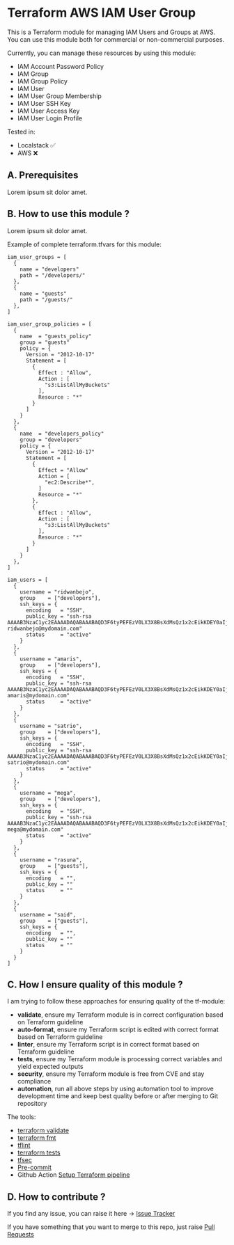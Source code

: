 # Terraform AWS IAM User Group

This is a Terraform module for managing IAM Users and Groups at AWS. You can use this module both for commercial or non-commercial purposes.

Currently, you can manage these resources by using this module:

- IAM Account Password Policy
- IAM Group
- IAM Group Policy
- IAM User
- IAM User Group Membership
- IAM User SSH Key
- IAM User Access Key
- IAM User Login Profile

Tested in:

- Localstack ✅
- AWS ❌

## A. Prerequisites

Lorem ipsum sit dolor amet.

## B. How to use this module ?

Lorem ipsum sit dolor amet.

Example of complete terraform.tfvars for this module:

```
iam_user_groups = [
  {
    name = "developers"
    path = "/developers/"
  },
  {
    name = "guests"
    path = "/guests/"
  },
]

iam_user_group_policies = [
  {
    name  = "guests_policy"
    group = "guests"
    policy = {
      Version = "2012-10-17"
      Statement = [
        {
          Effect : "Allow",
          Action : [
            "s3:ListAllMyBuckets"
          ],
          Resource : "*"
        }
      ]
    }
  },
  {
    name  = "developers_policy"
    group = "developers"
    policy = {
      Version = "2012-10-17"
      Statement = [
        {
          Effect = "Allow"
          Action = [
            "ec2:Describe*",
          ]
          Resource = "*"
        },
        {
          Effect : "Allow",
          Action : [
            "s3:ListAllMyBuckets"
          ],
          Resource : "*"
        }
      ]
    }
  },
]

iam_users = [
  {
    username = "ridwanbejo",
    group    = ["developers"],
    ssh_keys = {
      encoding   = "SSH",
      public_key = "ssh-rsa
AAAAB3NzaC1yc2EAAAADAQABAAABAQD3F6tyPEFEzV0LX3X8BsXdMsQz1x2cEikKDEY0aIj41qgxMCP/iteneqXSIFZBp5vizPvaoIR3Um9xK7PGoW8giupGn+EPuxIA4cDM4vzOqOkiMPhz5XK0whEjkVzTo4+S0puvDZuwIsdiW9mxhJc7tgBNL0cYlWSYVkz4G/fslNfRPW5mYAM49f4fhtxPb5ok4Q2Lg9dPKVHO/Bgeu5woMc7RY0p1ej6D4CKFE6lymSDJpW0YHX/wqE9+cfEauh7xZcG0q9t2ta6F6fmX0agvpFyZo8aFbXeUBr7osSCJNgvavWbM/06niWrOvYX2xwWdhXmXSrbX8ZbabVohBK41
ridwanbejo@mydomain.com"
      status     = "active"
    }
  },
  {
    username = "amaris",
    group    = ["developers"],
    ssh_keys = {
      encoding   = "SSH",
      public_key = "ssh-rsa
AAAAB3NzaC1yc2EAAAADAQABAAABAQD3F6tyPEFEzV0LX3X8BsXdMsQz1x2cEikKDEY0aIj41qgxMCP/iteneqXSIFZBp5vizPvaoIR3Um9xK7PGoW8giupGn+EPuxIA4cDM4vzOqOkiMPhz5XK0whEjkVzTo4+S0puvDZuwIsdiW9mxhJc7tgBNL0cYlWSYVkz4G/fslNfRPW5mYAM49f4fhtxPb5ok4Q2Lg9dPKVHO/Bgeu5woMc7RY0p1ej6D4CKFE6lymSDJpW0YHX/wqE9+cfEauh7xZcG0q9t2ta6F6fmX0agvpFyZo8aFbXeUBr7osSCJNgvavWbM/06niWrOvYX2xwWdhXmXSrbX8ZbabVohBK42
amaris@mydomain.com"
      status     = "active"
    }
  },
  {
    username = "satrio",
    group    = ["developers"],
    ssh_keys = {
      encoding   = "SSH",
      public_key = "ssh-rsa
AAAAB3NzaC1yc2EAAAADAQABAAABAQD3F6tyPEFEzV0LX3X8BsXdMsQz1x2cEikKDEY0aIj41qgxMCP/iteneqXSIFZBp5vizPvaoIR3Um9xK7PGoW8giupGn+EPuxIA4cDM4vzOqOkiMPhz5XK0whEjkVzTo4+S0puvDZuwIsdiW9mxhJc7tgBNL0cYlWSYVkz4G/fslNfRPW5mYAM49f4fhtxPb5ok4Q2Lg9dPKVHO/Bgeu5woMc7RY0p1ej6D4CKFE6lymSDJpW0YHX/wqE9+cfEauh7xZcG0q9t2ta6F6fmX0agvpFyZo8aFbXeUBr7osSCJNgvavWbM/06niWrOvYX2xwWdhXmXSrbX8ZbabVohBK43
satrio@mydomain.com"
      status     = "active"
    }
  },
  {
    username = "mega",
    group    = ["developers"],
    ssh_keys = {
      encoding   = "SSH",
      public_key = "ssh-rsa
AAAAB3NzaC1yc2EAAAADAQABAAABAQD3F6tyPEFEzV0LX3X8BsXdMsQz1x2cEikKDEY0aIj41qgxMCP/iteneqXSIFZBp5vizPvaoIR3Um9xK7PGoW8giupGn+EPuxIA4cDM4vzOqOkiMPhz5XK0whEjkVzTo4+S0puvDZuwIsdiW9mxhJc7tgBNL0cYlWSYVkz4G/fslNfRPW5mYAM49f4fhtxPb5ok4Q2Lg9dPKVHO/Bgeu5woMc7RY0p1ej6D4CKFE6lymSDJpW0YHX/wqE9+cfEauh7xZcG0q9t2ta6F6fmX0agvpFyZo8aFbXeUBr7osSCJNgvavWbM/06niWrOvYX2xwWdhXmXSrbX8ZbabVohBK44
mega@mydomain.com"
      status     = "active"
    }
  },
  {
    username = "rasuna",
    group    = ["guests"],
    ssh_keys = {
      encoding   = "",
      public_key = ""
      status     = ""
    }
  },
  {
    username = "said",
    group    = ["guests"],
    ssh_keys = {
      encoding   = "",
      public_key = ""
      status     = ""
    }
  }
]
 ```

## C. How I ensure quality of this module ?

I am trying to follow these approaches for ensuring quality of the tf-module:

- **validate**, ensure my Terraform module is in correct configuration based on Terraform guideline
- **auto-format**, ensure my Terraform script is edited with correct format based on Terraform guideline
- **linter**, ensure my Terraform script is in correct format based on Terraform guideline
- **tests**, ensure my Terraform module is processing correct variables and yield expected outputs
- **security**, ensure my Terraform module is free from CVE and stay compliance
- **automation**, run all above steps by using automation tool to improve development time and keep best quality before or after merging to Git repository


The tools:

- [terraform validate](https://developer.hashicorp.com/terraform/cli/commands)
- [terraform fmt](https://developer.hashicorp.com/terraform/cli/commands)
- [tflint](https://github.com/terraform-lint48ers/tflint)
- [terraform tests](https://developer.hashicorp.com/terraform/language/tests)
- [tfsec](https://github.com/aquasecurity/tfsec)
- [Pre-commit](https://pre-commit.com/)
- Github Action [Setup Terraform pipeline](https://github.com/hashicorp/setup-terraform)

## D. How to contribute ?

If you find any issue, you can raise it here -> [Issue Tracker](https://github.com/ridwanbejo/terraform-aws-iam-user-group/issues)

If you have something that you want to merge to this repo, just raise [Pull Requests](https://github.com/ridwanbejo/terraform-aws-iam-user-group/pulls)
